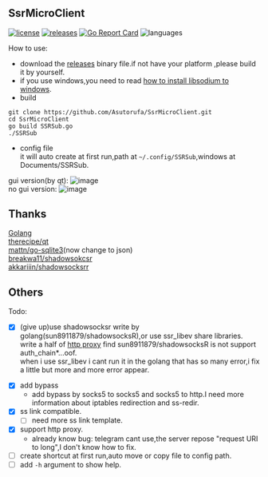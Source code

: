 #

## SsrMicroClient

[![license](https://img.shields.io/github/license/asutorufa/ssrmicroclient.svg)](https://raw.githubusercontent.com/Asutorufa/SsrMicroClient/master/LICENSE)
[![releases](https://img.shields.io/github/release-pre/asutorufa/ssrmicroclient.svg)](https://github.com/Asutorufa/SsrMicroClient/releases)
[![Go Report Card](https://goreportcard.com/badge/github.com/Asutorufa/SsrMicroClient)](https://goreportcard.com/report/github.com/Asutorufa/SsrMicroClient)
![languages](https://img.shields.io/github/languages/top/asutorufa/ssrmicroclient.svg)  
<!-- [![codebeat badge](https://codebeat.co/badges/ce94a347-64b1-4ee3-9b18-b95858e1c6b4)](https://codebeat.co/projects/github-com-asutorufa-ssrmicroclient-master) -->
How to use:

- download the [releases](https://github.com/Asutorufa/SsrMicroClient/releases) binary file.if not have your platform ,please build it by yourself.
- if you use windows,you need to read [how to install libsodium to windows](https://github.com/Asutorufa/SsrMicroClient/blob/master/windows_use_ssr_python.md).
- build

```shell
git clone https://github.com/Asutorufa/SsrMicroClient.git
cd SsrMicroClient
go build SSRSub.go
./SSRSub
```

- config file  
  it will auto create at first run,path at `~/.config/SSRSub`,windows at Documents/SSRSub.

<!--
```
#config path at ~/.config/SSRSub
#config file,first run auto create,# to note
#python_path /usr/bin/python3
#ssr_path /shadowsocksr-python/shadowsocks/local.py
#local_port 1080
#local_address 127.0.0.1
#connect-verbose-info
workers 8
fast-open
daemon
#pid-file /home/xxx/.config/SSRSub/shadowsocksr.pid
#log-file /dev/null
```
-->
gui version(by qt):
![image](https://raw.githubusercontent.com/Asutorufa/SsrMicroClient/master/img/gui_by_qt_dev1.png)  
no gui version:
![image](https://raw.githubusercontent.com/Asutorufa/SsrMicroClient/master/img/SSRSubV0.2.3beta.png)

<!-- [日本語](https://github.com/Asutorufa/SSRSubscriptionDecode/blob/master/readme_jp.md) [中文](https://github.com/Asutorufa/SSRSubscriptionDecode/blob/master/readme_cn.md) [other progrmammer language vision](https://github.com/Asutorufa/SSRSubscriptionDecode/blob/master/readme_others.md)    -->

## Thanks

[Golang](https://golang.org)  
[therecipe/qt](github.com/therecipe/qt)  
[mattn/go-sqlite3](https://github.com/mattn/go-sqlite3)(now change to json)  
[breakwa11/shadowsokcsr](https://github.com/shadowsocksr-backup/shadowsocksr)  
[akkariiin/shadowsocksrr](https://github.com/shadowsocksrr/shadowsocksr/tree/akkariiin/dev)  

<!--
## already know issue

ssr python version at mac may be not support,please test by yourself.
-->
## Others
<!--
Make a simple gui([Now Dev](https://github.com/Asutorufa/SsrMicroClient/tree/dev)):
![gui](https://raw.githubusercontent.com/Asutorufa/SsrMicroClient/dev/img/gui_dev.png) 
--> 
Todo:

- [x] (give up)use shadowsocksr write by golang(sun8911879/shadowsocksR),or use ssr_libev share libraries.  
      write a half of [http proxy](https://github.com/Asutorufa/SsrMicroClient/blob/OtherLanguage/Old/SSR_http_client/client.go) find sun8911879/shadowsocksR is not support auth_chain*...oof.  
      when i use ssr_libev i cant run it in the golang that has so many error,i fix a little but more and more error appear.

<!-- ```error
      # command-line-arguments
    /tmp/go-build379176400/b001/_x002.o：在函数‘main’中：
    ./local.c:1478: `main'被多次定义
    # command-line-arguments
    .........
    .........
    .........
    ./local.c:438:36: warning: comparison between pointer and       integer
                         if (perror == EINPROGRESS) {
                                    ^~
``` -->

- [x] add bypass
  - add bypass by socks5 to socks5 and socks5 to http.I need more information about iptables redirection and ss-redir.
- [x] ss link compatible.  
  - [ ] need more ss link template.
- [x] support http proxy.  
  - already know bug: telegram cant use,the server repose "request URI to long",I don't know how to fix.
- [ ] create shortcut at first run,auto move or copy file to config path.
- [ ] add `-h` argument to show help.
<!--
fixed issue:

- process android is not linux.
- sh should use which to get.  
- support windows.
- can setting timeout.
-->